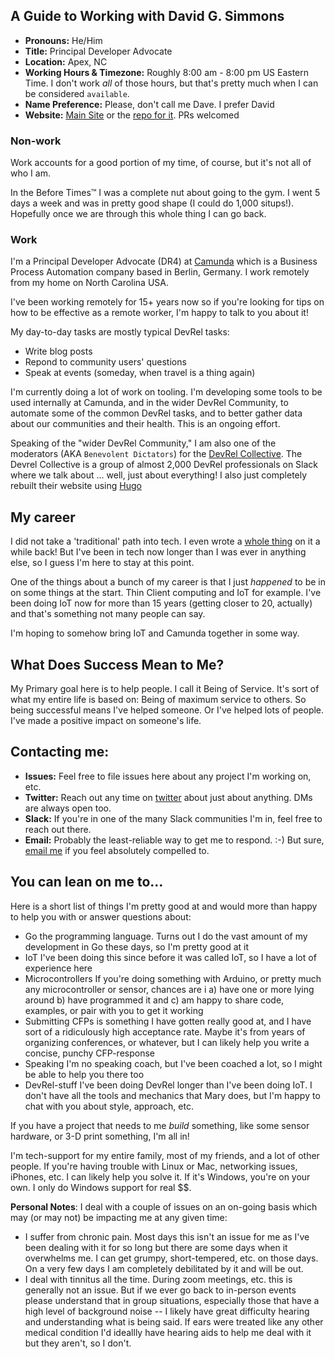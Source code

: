## A Guide to Working with David G. Simmons

- **Pronouns:** He/Him
- **Title:** Principal Developer Advocate
- **Location:** Apex, NC
- **Working Hours & Timezone:** Roughly 8:00 am - 8:00 pm US Eastern Time. I don't work *all* of those hours, but that's pretty much when I can be considered `available`.
- **Name Preference:** Please, don't call me Dave. I prefer David
- **Website:** [Main Site](https://davidgs.com) or the [repo for it](https://github.com/davidgs/DavidgsWeb.git). PRs welcomed

### Non-work
Work accounts for a good portion of my time, of course, but it's not all of who I am.

In the Before Times™ I was a complete nut about going to the gym. I went 5 days a week and was in pretty good shape (I could do 1,000 situps!). Hopefully once we are through this whole thing I can go back.

### Work
I'm a Principal Developer Advocate (DR4) at [Camunda](https://camunda.com) which is a Business Process Automation company based in Berlin, Germany. I work remotely from my home on North Carolina USA.

I've been working remotely for 15+ years now so if you're looking for tips on how to be effective as a remote worker, I'm happy to talk to you about it!

My day-to-day tasks are mostly typical DevRel tasks:
- Write blog posts
- Repond to community users' questions
- Speak at events (someday, when travel is a thing again)

I'm currently doing a lot of work on tooling. I'm developing some tools to be used internally at Camunda, and in the wider DevRel Community, to automate some of the common DevRel tasks, and to better gather data about our communities and their health. This is an ongoing effort.

Speaking of the "wider DevRel Community," I am also one of the moderators (AKA `Benevolent Dictators`) for the [DevRel Collective](https://devrelcollective.fun). The Devrel Collective is a group of almost 2,000 DevRel professionals on Slack where we talk about ... well, just about everything! I also just completely rebuilt their website using [Hugo](https://gohugo.io)

## My career

I did not take a 'traditional' path into tech. I even wrote a [whole thing](https://davidgs.com/posts/category/devrel/my-journey-into-tech-and-devrel/) on it a while back! But I've been in tech now longer than I was ever in anything else, so I guess I'm here to stay at this point.

One of the things about a bunch of my career is that I just *happened* to be in on some things at the start. Thin Client computing and IoT for example. I've been doing IoT now for more than 15 years (getting closer to 20, actually) and that's something not many people can say.

I'm hoping to somehow bring IoT and Camunda together in some way.

## What Does Success Mean to Me?
My Primary goal here is to help people. I call it Being of Service. It's sort of what my entire life is based on: Being of maximum service to others. So being successful means I've helped someone. Or I've helped lots of people. I've made a positive impact on someone's life.

## Contacting me:

- **Issues:** Feel free to file issues here about any project I'm working on, etc.
- **Twitter:** Reach out any time on [twitter](https://twitter.com/davidgsIoT) about just about anything. DMs are always open too.
- **Slack:** If you're in one of the many Slack communities I'm in, feel free to reach out there.
- **Email:** Probably the least-reliable way to get me to respond. :-) But sure, [email me](mailto:davidgs@davidgs.com) if you feel absolutely compelled to.

## You can lean on me to…
Here is a short list of things I'm pretty good at and would more than happy to help you with or answer questions about:
- Go the programming language. Turns out I do the vast amount of my development in Go these days, so I'm pretty good at it
- IoT I've been doing this since before it was called IoT, so I have a lot of experience here
- Microcontrollers If you're doing something with Arduino, or pretty much any microcontroller or sensor, chances are i a) have one or more lying around b) have programmed it and c) am happy to share code, examples, or pair with you to get it working
- Submitting CFPs is something I have gotten really good at, and I have sort of a ridiculously high acceptance rate. Maybe it's from years of organizing conferences, or whatever, but I can likely help you write a concise, punchy CFP-response
- Speaking I'm no speaking coach, but I've been coached a lot, so I might be able to help you there too
- DevRel-stuff I've been doing DevRel longer than I've been doing IoT. I don't have all the tools and mechanics that Mary does, but I'm happy to chat with you about style, approach, etc.

If you have a project that needs to me *build* something, like some sensor hardware, or 3-D print something, I'm all in!

I'm tech-support for my entire family, most of my friends, and a lot of other people. If you're having trouble with Linux or Mac, networking issues, iPhones, etc. I can likely help you solve it. If it's Windows, you're on your own. I only do Windows support for real $$.


**Personal Notes**: I deal with a couple of issues on an on-going basis which may (or may not) be impacting me at any given time:
- I suffer from chronic pain. Most days this isn't an issue for me as I've been dealing with it for so long but there are some days when it overwhelms me. I can get grumpy, short-tempered, etc. on those days. On a very few days I am completely debilitated by it and will be out.
- I deal with tinnitus all the time. During zoom meetings, etc. this is generally not an issue. But if we ever go back to in-person events please understand that in group situations, especially those that have a high level of background noise -- I likely have great difficulty hearing and understanding what is being said. If ears were treated like any other medical condition I'd ideallly have hearing aids to help me deal with it but they aren't, so I don't.



